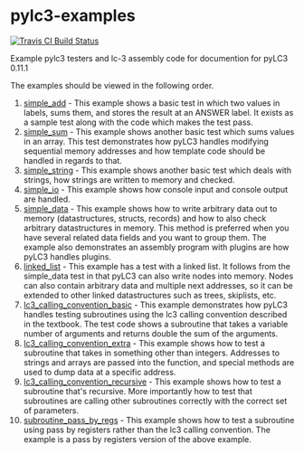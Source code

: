 # pylc3-examples
[![Travis CI Build Status](https://travis-ci.org/TricksterGuy/pylc3-examples.svg?branch=master)](https://travis-ci.org/TricksterGuy/pylc3-examples)

Example pylc3 testers and lc-3 assembly code for documention for pyLC3 0.11.1

The examples should be viewed in the following order.


1) [simple_add] - This example shows a basic test in which two values in labels, sums them, and stores the result at an ANSWER label. It exists as a sample test along with the code which makes the test pass.
2) [simple_sum] - This example shows another basic test which sums values in an array. This test demonstrates how pyLC3 handles modifying sequential memory addresses and how template code should be handled in regards to that.
3) [simple_string] - This example shows another basic test which deals with strings, how strings are written to memory and checked.
4) [simple_io] - This example shows how console input and console output are handled.
5) [simple_data] - This example shows how to write arbitrary data out to memory (datastructures, structs, records) and how to also check arbitrary datastructures in memory.  This method is preferred when you have several related data fields and you want to group them. The example also demonstrates an assembly program with plugins are how pyLC3 handles plugins.
6) [linked_list] - This example has a test with a linked list. It follows from the simple_data test in that pyLC3 can also write nodes into memory. Nodes can also contain arbitrary data and multiple next addresses, so it can be extended to other linked datastructures such as trees, skiplists, etc.
7) [lc3_calling_convention_basic] - This example demonstrates how pyLC3 handles testing subroutines using the lc3 calling convention described in the textbook. The test code shows a subroutine that takes a variable number of arguments and returns double the sum of the arguments.
8) [lc3_calling_convention_extra] - This example shows how to test a subroutine that takes in something other than integers. Addresses to strings and arrays are passed into the function, and special methods are used to dump data at a specific address.
9) [lc3_calling_convention_recursive] - This example shows how to test a subroutine that's recursive. More importantly how to test that subroutines are calling other subroutines correctly with the correct set of parameters.
10) [subroutine_pass_by_regs] - This example shows how to test a subroutine using pass by registers rather than the lc3 calling convention. The example is a pass by registers version of the above example.

[simple_add]: <simple_add>
[simple_sum]: <simple_sum>
[simple_string]: <simple_string>
[simple_io]: <simple_io>
[simple_data]: <simple_data>
[linked_list]: <linked_list>
[lc3_calling_convention_basic]: <lc3_calling_convention_basic>
[lc3_calling_convention_extra]: <lc3_calling_convention_extra>
[lc3_calling_convention_recursive]: <lc3_calling_convention_recursive>
[subroutine_pass_by_regs]: <subroutine_pass_by_regs>
